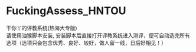 # FuckingAssess_HNTOU
干你丫的评教系统(热海大专版)<br>
请使用油猴脚本安装, 安装脚本后直接打开评教系统进入测评，便可自动选完所有选项（选项只会包含优秀、良好、较好，做人留一线，日后好相见！）
